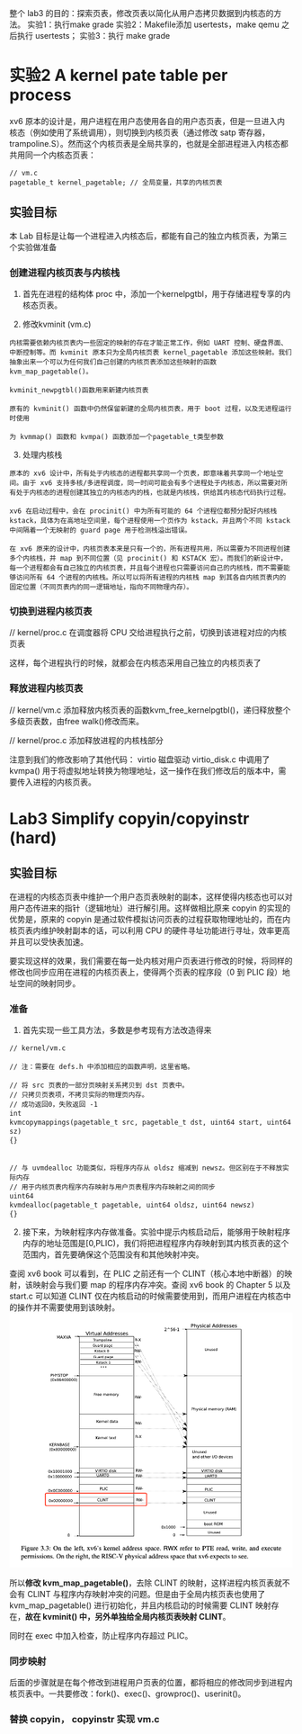 整个 lab3 的目的：探索页表，修改页表以简化从用户态拷贝数据到内核态的方法。
实验1：执行make grade
实验2：Makefile添加 usertests，make qemu 之后执行 usertests；
实验3：执行 make grade
# 实验2 A kernel pate table per process
>
xv6 原本的设计是，用户进程在用户态使用各自的用户态页表，但是一旦进入内核态（例如使用了系统调用），则切换到内核页表（通过修改 satp 寄存器，trampoline.S）。然而这个内核页表是全局共享的，也就是全部进程进入内核态都共用同一个内核态页表：
>
```
// vm.c
pagetable_t kernel_pagetable; // 全局变量，共享的内核页表
```
## 实验目标
本 Lab 目标是让每一个进程进入内核态后，都能有自己的独立内核页表，为第三个实验做准备

### 创建进程内核页表与内核栈
1. 首先在进程的结构体 proc 中，添加一个kernelpgtbl，用于存储进程专享的内核态页表。

2. 修改kvminit (vm.c)
>
    内核需要依赖内核页表内一些固定的映射的存在才能正常工作，例如 UART 控制、硬盘界面、中断控制等。而 kvminit 原本只为全局内核页表 kernel_pagetable 添加这些映射。我们抽象出来一个可以为任何我们自己创建的内核页表添加这些映射的函数 kvm_map_pagetable()。

    kvminit_newpgtbl()函数用来新建内核页表

    原有的 kvminit() 函数中仍然保留新建的全局内核页表，用于 boot 过程，以及无进程运行时使用

    为 kvmmap() 函数和 kvmpa() 函数添加一个pagetable_t类型参数
>
3. 处理内核栈
>
    原本的 xv6 设计中，所有处于内核态的进程都共享同一个页表，即意味着共享同一个地址空间。由于 xv6 支持多核/多进程调度，同一时间可能会有多个进程处于内核态，所以需要对所有处于内核态的进程创建其独立的内核态内的栈，也就是内核栈，供给其内核态代码执行过程。

    xv6 在启动过程中，会在 procinit() 中为所有可能的 64 个进程位都预分配好内核栈 kstack，具体为在高地址空间里，每个进程使用一个页作为 kstack，并且两个不同 kstack 中间隔着一个无映射的 guard page 用于检测栈溢出错误。

    在 xv6 原来的设计中，内核页表本来是只有一个的，所有进程共用，所以需要为不同进程创建多个内核栈，并 map 到不同位置（见 procinit() 和 KSTACK 宏）。而我们的新设计中，每一个进程都会有自己独立的内核页表，并且每个进程也只需要访问自己的内核栈，而不需要能够访问所有 64 个进程的内核栈。所以可以将所有进程的内核栈 map 到其各自内核页表内的固定位置（不同页表内的同一逻辑地址，指向不同物理内存）。
    
>
### 切换到进程内核页表
// kernel/proc.c 在调度器将 CPU 交给进程执行之前，切换到该进程对应的内核页表

这样，每个进程执行的时候，就都会在内核态采用自己独立的内核页表了
### 释放进程内核页表
// kernel/vm.c 添加释放内核页表的函数kvm_free_kernelpgtbl()，递归释放整个多级页表数，由free walk()修改而来。

// kernel/proc.c 添加释放进程的内核栈部分

注意到我们的修改影响了其他代码： virtio 磁盘驱动 virtio_disk.c 中调用了 kvmpa() 用于将虚拟地址转换为物理地址，这一操作在我们修改后的版本中，需要传入进程的内核页表。


# Lab3 Simplify copyin/copyinstr (hard)
## 实验目标
>
在进程的内核态页表中维护一个用户态页表映射的副本，这样使得内核态也可以对用户态传进来的指针（逻辑地址）进行解引用。这样做相比原来 copyin 的实现的优势是，原来的 copyin 是通过软件模拟访问页表的过程获取物理地址的，而在内核页表内维护映射副本的话，可以利用 CPU 的硬件寻址功能进行寻址，效率更高并且可以受快表加速。

要实现这样的效果，我们需要在每一处内核对用户页表进行修改的时候，将同样的修改也同步应用在进程的内核页表上，使得两个页表的程序段（0 到 PLIC 段）地址空间的映射同步。
>
### 准备
1. 首先实现一些工具方法，多数是参考现有方法改造得来
~~~
// kernel/vm.c

// 注：需要在 defs.h 中添加相应的函数声明，这里省略。

// 将 src 页表的一部分页映射关系拷贝到 dst 页表中。
// 只拷贝页表项，不拷贝实际的物理页内存。
// 成功返回0，失败返回 -1
int
kvmcopymappings(pagetable_t src, pagetable_t dst, uint64 start, uint64 sz)
{}


// 与 uvmdealloc 功能类似，将程序内存从 oldsz 缩减到 newsz。但区别在于不释放实际内存
// 用于内核页表内程序内存映射与用户页表程序内存映射之间的同步
uint64
kvmdealloc(pagetable_t pagetable, uint64 oldsz, uint64 newsz)
{}
~~~
2. 接下来，为映射程序内存做准备。实验中提示内核启动后，能够用于映射程序内存的地址范围是[0,PLIC)，我们将把进程程序内存映射到其内核页表的这个范围内，首先要确保这个范围没有和其他映射冲突。
>
查阅 xv6 book 可以看到，在 PLIC 之前还有一个 CLINT（核心本地中断器）的映射，该映射会与我们要 map 的程序内存冲突。查阅 xv6 book 的 Chapter 5 以及 start.c 可以知道 CLINT 仅在内核启动的时候需要使用到，而用户进程在内核态中的操作并不需要使用到该映射。
![alt text](image.png)

所以**修改 kvm_map_pagetable()**，去除 CLINT 的映射，这样进程内核页表就不会有 CLINT 与程序内存映射冲突的问题。但是由于全局内核页表也使用了 kvm_map_pagetable() 进行初始化，并且内核启动的时候需要 CLINT 映射存在，**故在 kvminit() 中，另外单独给全局内核页表映射 CLINT**。

同时在 exec 中加入检查，防止程序内存超过 PLIC。
>
### 同步映射
后面的步骤就是在每个修改到进程用户页表的位置，都将相应的修改同步到进程内核页表中。一共要修改：fork()、exec()、growproc()、userinit()。

### 替换 copyin， copyinstr 实现 vm.c